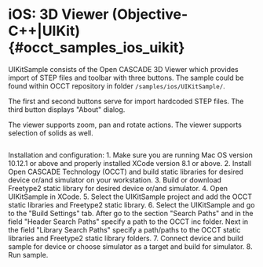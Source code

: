 iOS: 3D Viewer (Objective-C++|UIKit) {#occt_samples_ios_uikit}
================== 

UIKitSample consists of the Open CASCADE 3D Viewer which provides import of STEP files and toolbar with three buttons.
The sample could be found within OCCT repository in folder `/samples/ios/UIKitSample/`.

The first and second buttons serve for import hardcoded STEP files. The third button displays "About" dialog.

The viewer supports zoom, pan and rotate actions. The viewer supports selection of solids as well.

<img src="image/sample_ios_uikit.png" alt="">

Installation and configuration:
    1. Make sure you are running Mac OS version 10.12.1 or above and properly installed XCode version 8.1 or above.
    2. Install Open CASCADE Technology (OCCT) and build static libraries for desired device or/and simulator on your workstation.
    3. Build or download Freetype2 static library for desired device or/and simulator.
    4. Open UIKitSample in XCode.
    5. Select the UIKitSample project and add the OCCT static libraries and Freetype2 static library.
    6. Select the UIKitSample and go to the "Build Settings" tab. After go to the section "Search Paths" and in the field "Header Search Paths" specify a path to the OCCT inc folder. Next in the field "Library Search Paths" specify a path/paths to the OCCT static libraries and Freetype2 static library folders.
    7. Connect device and build sample for device or choose simulator as a target and build for simulator.
    8. Run sample.
